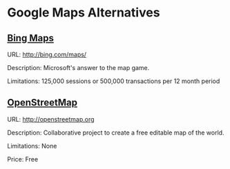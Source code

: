 # Google Maps Alternatives

## [Bing Maps](http://bing.com/maps/)

URL: http://bing.com/maps/

Description: Microsoft's answer to the map game.

Limitations: 125,000 sessions or 500,000 transactions per 12 month period

## [OpenStreetMap](http://openstreetmap.org)

URL: http://openstreetmap.org

Description: Collaborative project to create a free editable map of the world.

Limitations: None

Price: Free

